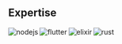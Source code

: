 ## Expertise

<img align="left" alt="nodejs" src="https://img.shields.io/badge/node.js%20-%2343853D.svg?&style=for-the-badge&logo=node.js&logoColor=white" />
<img align="left" alt="flutter" src="https://img.shields.io/badge/flutter%20-%233f9de9.svg?&style=for-the-badge&logo=flutter&logoColor=white" />
<img align="left" alt="elixir" src="https://img.shields.io/badge/elixir%20-%238566a7.svg?&style=for-the-badge&logo=elixir&logoColor=white" />
<img align="left" alt="rust" src="https://img.shields.io/badge/rust-%23b7410e.svg?style=for-the-badge&logo=rust&logoColor=white" />

<!--
**xunafay/xunafay** is a ✨ _special_ ✨ repository because its `README.md` (this file) appears on your GitHub profile.

Here are some ideas to get you started:

- 🔭 I’m currently working on ...
- 🌱 I’m currently learning ...
- 👯 I’m looking to collaborate on ...
- 🤔 I’m looking for help with ...
- 💬 Ask me about ...
- 📫 How to reach me: ...

- ⚡ Fun fact: ...
-->
